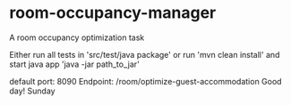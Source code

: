 # room-occupancy-manager
A room occupancy optimization task

Either run all tests in 'src/test/java package'
or run 'mvn clean install' and start java app 'java -jar path_to_jar'

default port: 8090
Endpoint: /room/optimize-guest-accommodation
Good day!
Sunday